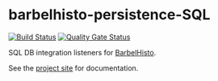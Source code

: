 # barbelhisto-persistence-SQL
[![Build Status](https://travis-ci.org/projectbarbel/barbelhisto-persistence-sql.svg?branch=master)](https://travis-ci.org/projectbarbel/barbelhisto-persistence-sql)
[![Quality Gate Status](https://sonarcloud.io/api/project_badges/measure?project=org.projectbarbel%3Abarbelhisto-persistence-mongo&metric=alert_status)](https://sonarcloud.io/dashboard?id=org.projectbarbel%3Abarbelhisto-persistence-sql)

SQL DB integration listeners for [BarbelHisto](https://github.com/projectbarbel/barbelhisto-core).

See the [project site](http://www.projectbarbel.org) for documentation.
